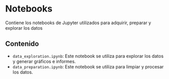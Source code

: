 # Notebooks

Contiene los notebooks de Jupyter utilizados para adquirir, preparar y explorar los datos

## Contenido

- `data_exploration.ipynb`: Este notebook se utiliza para explorar los datos y generar gráficos e informes.
- `data_preparation.ipynb`: Este notebook se utiliza para limpiar y procesar los datos.